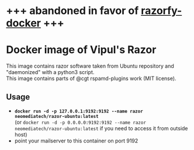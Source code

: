 # +++ abandoned in favor of [razorfy-docker](https://github.com/Neomediatech/razorfy-docker) +++

# Docker image of Vipul's Razor
This image contains razor software taken from Ubuntu repository and "daemonized" with a python3 script.  
This image contains parts of @cgt rspamd-plugins work (MIT license).

## Usage
 - **`docker run -d -p 127.0.0.1:9192:9192 --name razor neomediatech/razor-ubuntu:latest`**  
   (or `docker run -d -p 0.0.0.0:9192:9192 --name razor neomediatech/razor-ubuntu:latest` if you need to access it from outside host)
 - point your mailserver to this container on port 9192
 
 
